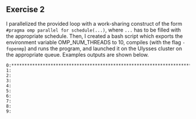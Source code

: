 ## Exercise 2

I parallelized the provided loop with a work-sharing construct of the form `#pragma omp parallel for schedule(...)`, where `...` has to be filled with the appropriate schedule. Then, I created a bash script which exports the environment variable OMP_NUM_THREADS to 10, compiles (with the flag `-fopenmp`) and runs the program, and launched it on the Ulysses cluster on the appropriate queue. Examples outputs are shown below.

```sequential:
0:********************************************************************************************************************************
1:                                                                                                                                                    
2:                                                                                                                                                    
3:                                                                                                                                                    
4:                                                                                                                                                    
5:                                                                                                                                                    
6:                                                                                                                                                    
7:                                                                                                                                                   
8:                                                                                                                                                   
9:                                                                                
```

